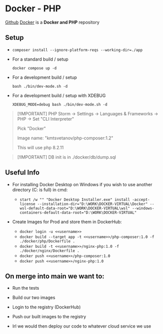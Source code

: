 # Docker - PHP

[Github][1] [Docker][2] is a **Docker and PHP** repository


Setup
------------
* ``composer install --ignore-platform-reqs --working-dir=./app``


* For a standard build / setup
  
  ``docker compose up -d ``

* For a development build / setup

  ``bash ./bin/dev-mode.sh -d``

* For a development build / setup with XDEBUG
  
  ``XDEBUG_MODE=debug bash ./bin/dev-mode.sh -d``

> [!IMPORTANT] PHP Storm -> Settings -> Languages & Frameworks -> PHP -> Set "CLI Interpreter"
> 
> Pick "Docker" 
> 
> Image name: "kmtsvetanov/php-composer:1.2"
> 
>  This will use php 8.2.11

> [!IMPORTANT] DB init is in ./docker/db/dump.sql

Useful Info
------------
* For installing Docker Desktop on Windows if you wish to use another directory (C: is full) in cmd:
  
  *
    ``start /w "" "Docker Desktop Installer.exe" install -accept-license --installation-dir="D:\WORK\DOCKER-VIRTUAL\Docker" --wsl-default-data-root="D:\WORK\DOCKER-VIRTUAL\wsl" --windows-containers-default-data-root="D:\WORK\DOCKER-VIRTUAL"``


* Create Images for Prod and store them in DockerHub:
  
  * ``docker login -u <<username>>`` 
  * ``docker build --target app -t <<username>>/php-composer:1.0 -f ./docker/php/Dockerfile .``
  * ``docker build -t <<username>>/nginx-php:1.0 -f ./docker/nginx/Dockerfile .`` 
  * ``docker push <<username>>/php-composer:1.0`` 
  * ``docker push <<username>>/nginx-php:1.0`` 


On merge into main we want to:
------------
* Run the tests
* Build our two images
* Login to the registry (DockerHub)
* Push our built images to the registry


* Irl we would then deploy our code to whatever cloud service we use


[1]: https://github.com/KMTsvetanov/Setup
[2]: https://hub.docker.com/search?q=kmtsvetanov%2F


